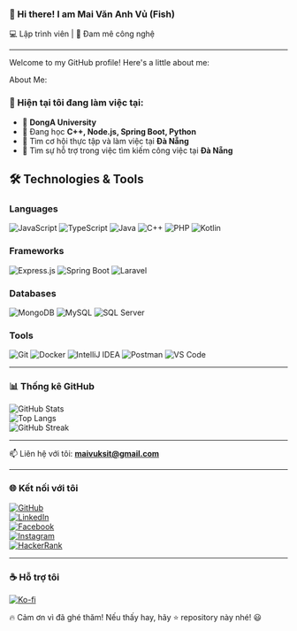 ### 👋 Hi there! I am Mai Văn Anh Vủ (Fish)
💻 Lập trình viên | 🚀 Đam mê công nghệ  

---
Welcome to my GitHub profile! Here's a little about me:

About Me:
### 🔭 Hiện tại tôi đang làm việc tại:  
- 🏫 **DongA University**  
- 🌱 Đang học **C++, Node.js, Spring Boot, Python**  
- 👯 Tìm cơ hội thực tập và làm việc tại **Đà Nẵng**  
- 🤝 Tìm sự hỗ trợ trong việc tìm kiếm công việc tại **Đà Nẵng**  

## 🛠 Technologies & Tools

### Languages
![JavaScript](https://img.shields.io/badge/JavaScript-F7DF1E?style=for-the-badge&logo=javascript&logoColor=black)
![TypeScript](https://img.shields.io/badge/TypeScript-3178C6?style=for-the-badge&logo=typescript&logoColor=white)
![Java](https://img.shields.io/badge/Java-007396?style=for-the-badge&logo=java&logoColor=white)
![C++](https://img.shields.io/badge/C++-00599C?style=for-the-badge&logo=cplusplus&logoColor=white)
![PHP](https://img.shields.io/badge/PHP-777BB4?style=for-the-badge&logo=php&logoColor=white)
![Kotlin](https://img.shields.io/badge/Kotlin-0095D5?style=for-the-badge&logo=kotlin&logoColor=white)

### Frameworks
![Express.js](https://img.shields.io/badge/Express.js-000000?style=for-the-badge&logo=express&logoColor=white)
![Spring Boot](https://img.shields.io/badge/Spring%20Boot-6DB33F?style=for-the-badge&logo=spring&logoColor=white)
![Laravel](https://img.shields.io/badge/Laravel-FF2D20?style=for-the-badge&logo=laravel&logoColor=white)

### Databases
![MongoDB](https://img.shields.io/badge/MongoDB-47A248?style=for-the-badge&logo=mongodb&logoColor=white)
![MySQL](https://img.shields.io/badge/MySQL-4479A1?style=for-the-badge&logo=mysql&logoColor=white)
![SQL Server](https://img.shields.io/badge/SQL%20Server-CC2927?style=for-the-badge&logo=microsoft-sql-server&logoColor=white)

### Tools
![Git](https://img.shields.io/badge/Git-F05032?style=for-the-badge&logo=git&logoColor=white)
![Docker](https://img.shields.io/badge/Docker-2496ED?style=for-the-badge&logo=docker&logoColor=white)
![IntelliJ IDEA](https://img.shields.io/badge/IntelliJ%20IDEA-000000?style=for-the-badge&logo=intellij-idea&logoColor=white)
![Postman](https://img.shields.io/badge/Postman-FF6C37?style=for-the-badge&logo=postman&logoColor=white)
![VS Code](https://img.shields.io/badge/VS%20Code-007ACC?style=for-the-badge&logo=visual-studio-code&logoColor=white)


---

### 📊 Thống kê GitHub  
![GitHub Stats](https://github-readme-stats.vercel.app/api?username=BoyKa74&show_icons=true&theme=radical)  
![Top Langs](https://github-readme-stats.vercel.app/api/top-langs/?username=BoyKa74&layout=compact&theme=radical)  
![GitHub Streak](https://github-readme-streak-stats.herokuapp.com/?user=BoyKa74&theme=dark)  

---

📫 Liên hệ với tôi: **[maivuksit@gmail.com](mailto:maivuksit@gmail.com)**  

---

### 🌐 Kết nối với tôi  
[![GitHub](https://img.shields.io/badge/GitHub-000?style=for-the-badge&logo=github)](https://github.com/BoyKa74)  
[![LinkedIn](https://img.shields.io/badge/LinkedIn-0077B5?style=for-the-badge&logo=linkedin)](https://www.linkedin.com/in/mai-văn-anh-vủ-8793512bb)  
[![Facebook](https://img.shields.io/badge/Facebook-1877F2?style=for-the-badge&logo=facebook)](https://web.facebook.com/mvav2k4)  
[![Instagram](https://img.shields.io/badge/Instagram-E4405F?style=for-the-badge&logo=instagram)](https://www.instagram.com/oldsouls_2k4dz)  
[![HackerRank](https://img.shields.io/badge/HackerRank-2EC866?style=for-the-badge&logo=hackerrank)](https://www.hackerrank.com/maivuksit)  

---

### ☕ Hỗ trợ tôi  
[![Ko-fi](https://img.shields.io/badge/Ko--fi-BF005C?style=for-the-badge&logo=kofi)](https://ko-fi.com/Fish_Dev)  

🔥 Cảm ơn vì đã ghé thăm! Nếu thấy hay, hãy ⭐ repository này nhé! 😃  
